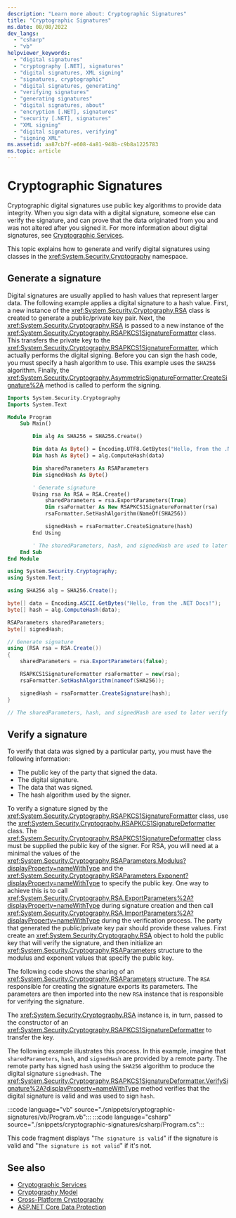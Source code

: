 ```yaml
---
description: "Learn more about: Cryptographic Signatures"
title: "Cryptographic Signatures"
ms.date: 08/08/2022
dev_langs:
  - "csharp"
  - "vb"
helpviewer_keywords:
  - "digital signatures"
  - "cryptography [.NET], signatures"
  - "digital signatures, XML signing"
  - "signatures, cryptographic"
  - "digital signatures, generating"
  - "verifying signatures"
  - "generating signatures"
  - "digital signatures, about"
  - "encryption [.NET], signatures"
  - "security [.NET], signatures"
  - "XML signing"
  - "digital signatures, verifying"
  - "signing XML"
ms.assetid: aa87cb7f-e608-4a81-948b-c9b8a1225783
ms.topic: article
---
```


# Cryptographic Signatures

Cryptographic digital signatures use public key algorithms to provide data integrity. When you sign data with a digital signature, someone else can verify the signature, and can prove that the data originated from you and was not altered after you signed it. For more information about digital signatures, see [Cryptographic Services](cryptographic-services.md).

This topic explains how to generate and verify digital signatures using classes in the <xref:System.Security.Cryptography> namespace.

## Generate a signature

Digital signatures are usually applied to hash values that represent larger data. The following example applies a digital signature to a hash value. First, a new instance of the <xref:System.Security.Cryptography.RSA> class is created to generate a public/private key pair. Next, the <xref:System.Security.Cryptography.RSA> is passed to a new instance of the <xref:System.Security.Cryptography.RSAPKCS1SignatureFormatter> class. This transfers the private key to the <xref:System.Security.Cryptography.RSAPKCS1SignatureFormatter>, which actually performs the digital signing. Before you can sign the hash code, you must specify a hash algorithm to use. This example uses the `SHA256` algorithm. Finally, the <xref:System.Security.Cryptography.AsymmetricSignatureFormatter.CreateSignature%2A> method is called to perform the signing.

```vb
Imports System.Security.Cryptography
Imports System.Text

Module Program
    Sub Main()

        Dim alg As SHA256 = SHA256.Create()

        Dim data As Byte() = Encoding.UTF8.GetBytes("Hello, from the .NET Docs!")
        Dim hash As Byte() = alg.ComputeHash(data)

        Dim sharedParameters As RSAParameters
        Dim signedHash As Byte()

        ' Generate signature
        Using rsa As RSA = RSA.Create()
            sharedParameters = rsa.ExportParameters(True)
            Dim rsaFormatter As New RSAPKCS1SignatureFormatter(rsa)
            rsaFormatter.SetHashAlgorithm(NameOf(SHA256))

            signedHash = rsaFormatter.CreateSignature(hash)
        End Using

        ' The sharedParameters, hash, and signedHash are used to later verify the signature.
    End Sub
End Module
```

```csharp
using System.Security.Cryptography;
using System.Text;

using SHA256 alg = SHA256.Create();

byte[] data = Encoding.ASCII.GetBytes("Hello, from the .NET Docs!");
byte[] hash = alg.ComputeHash(data);

RSAParameters sharedParameters;
byte[] signedHash;

// Generate signature
using (RSA rsa = RSA.Create())
{
    sharedParameters = rsa.ExportParameters(false);

    RSAPKCS1SignatureFormatter rsaFormatter = new(rsa);
    rsaFormatter.SetHashAlgorithm(nameof(SHA256));

    signedHash = rsaFormatter.CreateSignature(hash);
}

// The sharedParameters, hash, and signedHash are used to later verify the signature.
```

## Verify a signature

To verify that data was signed by a particular party, you must have the following information:

- The public key of the party that signed the data.
- The digital signature.
- The data that was signed.
- The hash algorithm used by the signer.

To verify a signature signed by the <xref:System.Security.Cryptography.RSAPKCS1SignatureFormatter> class, use the <xref:System.Security.Cryptography.RSAPKCS1SignatureDeformatter> class. The <xref:System.Security.Cryptography.RSAPKCS1SignatureDeformatter> class must be supplied the public key of the signer. For RSA, you will need at a minimal the values of the <xref:System.Security.Cryptography.RSAParameters.Modulus?displayProperty=nameWithType> and the <xref:System.Security.Cryptography.RSAParameters.Exponent?displayProperty=nameWithType> to specify the public key. One way to achieve this is to call <xref:System.Security.Cryptography.RSA.ExportParameters%2A?displayProperty=nameWithType> during signature creation and then call <xref:System.Security.Cryptography.RSA.ImportParameters%2A?displayProperty=nameWithType> during the verification process. The party that generated the public/private key pair should provide these values. First create an <xref:System.Security.Cryptography.RSA> object to hold the public key that will verify the signature, and then initialize an <xref:System.Security.Cryptography.RSAParameters> structure to the modulus and exponent values that specify the public key.

The following code shows the sharing of an <xref:System.Security.Cryptography.RSAParameters> structure. The `RSA` responsible for creating the signature exports its parameters. The parameters are then imported into the new `RSA` instance that is responsible for verifying the signature.

The <xref:System.Security.Cryptography.RSA> instance is, in turn, passed to the constructor of an <xref:System.Security.Cryptography.RSAPKCS1SignatureDeformatter> to transfer the key.

The following example illustrates this process. In this example, imagine that `sharedParameters`, `hash`, and `signedHash` are provided by a remote party. The remote party has signed `hash` using the `SHA256` algorithm to produce the digital signature `signedHash`. The <xref:System.Security.Cryptography.RSAPKCS1SignatureDeformatter.VerifySignature%2A?displayProperty=nameWithType> method verifies that the digital signature is valid and was used to sign `hash`.

:::code language="vb" source="./snippets/cryptographic-signatures/vb/Program.vb":::
:::code language="csharp" source="./snippets/cryptographic-signatures/csharp/Program.cs":::

This code fragment displays "`The signature is valid`" if the signature is valid and "`The signature is not valid`" if it's not.

## See also

- [Cryptographic Services](cryptographic-services.md)
- [Cryptography Model](cryptography-model.md)
- [Cross-Platform Cryptography](cross-platform-cryptography.md)
- [ASP.NET Core Data Protection](/aspnet/core/security/data-protection/introduction)
